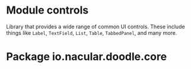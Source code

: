 # Module controls

Library that provides a wide range of common UI controls. These include things like `Label`, `TextField`, `List`, `Table`, `TabbedPanel`, and many more.

# Package io.nacular.doodle.core

